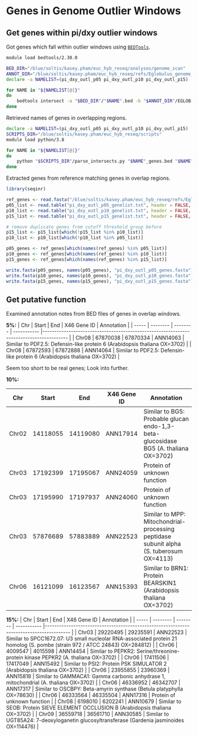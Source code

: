 # Genes in Genome Outlier Windows

## Get genes within pi/dxy outlier windows

Got genes which fall within outlier windows using [`BEDTools`](https://bedtools.readthedocs.io).

```bash
module load bedtools/2.30.0

BED_DIR="/blue/soltis/kasey.pham/euc_hyb_reseq/analyses/genome_scan"
ANNOT_DIR="/blue/soltis/kasey.pham/euc_hyb_reseq/refs/Eglobulus_genome_X46"
declare -a NAMELIST=(pi_dxy_outl_p05 pi_dxy_outl_p10 pi_dxy_outl_p15)

for NAME in "${NAMELIST[@]}"
do
    bedtools intersect -a "$BED_DIR"/"$NAME".bed -b "$ANNOT_DIR"/EGLOB-X46.v1.0.annotation.gff -wb > "$NAME"_genes.bed
done
```

Retrieved names of genes in overlapping regions.

```bash
declare -a NAMELIST=(pi_dxy_outl_p05 pi_dxy_outl_p10 pi_dxy_outl_p15)
SCRIPTS_DIR="/blue/soltis/kasey.pham/euc_hyb_reseq/scripts"
module load python/3.8

for NAME in "${NAMELIST[@]}"
do
    python "$SCRIPTS_DIR"/parse_intersects.py "$NAME"_genes.bed "$NAME"_genelist.txt
done
```

Extracted genes from reference matching genes in overlap regions.

```R
library(seqinr)

ref_genes <- read.fasta("/blue/soltis/kasey.pham/euc_hyb_reseq/refs/Eglobulus_genome_X46/EGLOB-X46.v1.0.genes.fa")
p05_list <- read.table("pi_dxy_outl_p05_genelist.txt", header = FALSE, as.is = TRUE)$V1
p10_list <- read.table("pi_dxy_outl_p10_genelist.txt", header = FALSE, as.is = TRUE)$V1
p15_list <- read.table("pi_dxy_outl_p15_genelist.txt", header = FALSE, as.is = TRUE)$V1

# remove duplicate genes from cutoff threshold group before
p15_list <- p15_list[which(!p15_list %in% p10_list)]
p10_list <- p10_list[which(!p10_list %in% p05_list)]

p05_genes <- ref_genes[which(names(ref_genes) %in% p05_list)]
p10_genes <- ref_genes[which(names(ref_genes) %in% p10_list)]
p15_genes <- ref_genes[which(names(ref_genes) %in% p15_list)]

write.fasta(p05_genes, names(p05_genes), "pi_dxy_outl_p05_genes.fasta")
write.fasta(p10_genes, names(p10_genes), "pi_dxy_outl_p10_genes.fasta")
write.fasta(p15_genes, names(p15_genes), "pi_dxy_outl_p15_genes.fasta")
```

## Get putative function

Examined annotation notes from BED files of genes in overlap windows.

**5%:**
| Chr   | Start    | End      | X46 Gene ID | Annotation                                                                              |
| ----- | -------- | -------- | ----------- |---------------------------------------------------------------------------------------- |
| Chr08 | 67870038 | 67870334 | ANN14063    | Similar to PDF2.5: Defensin-like protein 6 (Arabidopsis thaliana OX=3702)               |
| Chr08 | 67872593 | 67872888 | ANN14064    | Similar to PDF2.5: Defensin-like protein 6 (Arabidopsis thaliana OX=3702)               |

Seem too short to be real genes; Look into further.

**10%:**

| Chr   | Start    | End      | X46 Gene ID | Annotation                                                                              |
| ----- | -------- | -------- | ----------- |---------------------------------------------------------------------------------------- |
| Chr02 | 14118055 | 14119080 | ANN17914    | Similar to BG5: Probable glucan endo-1,3-beta-glucosidase BG5 (A. thaliana OX=3702)     |
| Chr03 | 17192399 | 17195067 | ANN24059    | Protein of unknown function                                                             |
| Chr03 | 17195990 | 17197937 | ANN24060    | Protein of unknown function                                                             |
| Chr03 | 57876689 | 57883889 | ANN22523    | Similar to MPP: Mitochondrial-processing peptidase subunit alpha (S. tuberosum OX=4113) |
| Chr06 | 16121099 | 16123567 | ANN15393    | Similar to BRN1: Protein BEARSKIN1 (Arabidopsis thaliana OX=3702)                       |

**15%:**
| Chr   | Start    | End      | X46 Gene ID | Annotation                                                                              |
| ----- | -------- | -------- | ----------- |---------------------------------------------------------------------------------------- |
| Chr03 | 29220495 | 29235591 | ANN22523    | Similar to SPCC1672.07: U3 small nucleolar RNA-associated protein 21 homolog (S. pombe (strain 972 / ATCC 24843) OX=284812) |
| Chr06 | 4009547  | 4015598  | ANN14454    | Similar to PEPKR2: Serine/threonine-protein kinase PEPKR2 (A. thaliana OX=3702)         |
| Chr06 | 17411506 | 17417049 | ANN15492    | Similar to PSI2: Protein PSK SIMULATOR 2 (Arabidopsis thaliana OX=3702)                 |
| Chr06 | 23955855 | 23960369 | ANN15818    | Similar to GAMMACA1: Gamma carbonic anhydrase 1, mitochondrial (A. thaliana OX=3702)    |
| Chr06 | 46336952 | 46342707 | ANN17317    | Similar to OSCBPY: Beta-amyrin synthase (Betula platyphylla OX=78630)                   |
| Chr06 | 46333564 | 46335504 | ANN17316    | Protein of unknown function                                                             |
| Chr08 | 6198010  | 6202241  | ANN10679    | Similar to SEOB: Protein SIEVE ELEMENT OCCLUSION B (Arabidopsis thaliana OX=3702)       |
| Chr09 | 36559718 | 36561710 | ANN30585    | Similar to UGT85A24: 7-deoxyloganetin glucosyltransferase (Gardenia jasminoides OX=114476) |